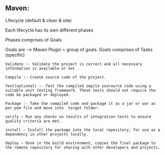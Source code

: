## Maven:

Lifecycle (default & clean & site)

Each lifecycle has its own different phases

Phases comprises of	Goals

Goals are --> Maven Plugin = group of goals. Goals comprises of Tasks (specific)
			

    Validate :- Validate the project is correct and all necessary information is available or not .
    
    Compile :- Create source code of the project.
    
    Test(optional) :- Test the compiled smpile yourource code using a suitable unit testing framework. These tests should not require the code be packaged or deployed.
    
    Package :- Take the compiled code and package it as a jar or war as per pom file and move into  target folder.
    
    verify – Run any checks on results of integration tests to ensure quality criteria are met.
    
    install – Install the package into the local repository, for use as a dependency in other projects locally.
    
    deploy – Done in the build environment, copies the final package to the remote repository for sharing with other developers and projects.
